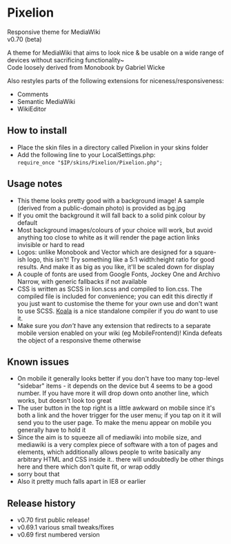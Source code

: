 # Pixelion
Responsive theme for MediaWiki  
v0.70 (beta)

A theme for MediaWiki that aims to look nice & be usable on a wide range of devices without sacrificing functionality~  
Code loosely derived from Monobook by Gabriel Wicke

Also restyles parts of the following extensions for niceness/responsiveness:
* Comments
* Semantic MediaWiki
* WikiEditor

## How to install
* Place the skin files in a directory called Pixelion in your skins folder
* Add the following line to your LocalSettings.php:  
`require_once "$IP/skins/Pixelion/Pixelion.php";`

## Usage notes
* This theme looks pretty good with a background image! A sample (derived from a public-domain photo) is provided as bg.jpg
* If you omit the background it will fall back to a solid pink colour by default
* Most background images/colours of your choice will work, but avoid anything too close to white as it will render the page action links invisible or hard to read
* Logos: unlike Monobook and Vector which are designed for a square-ish logo, this isn't! Try something like a 5:1 width:height ratio for good results. And make it as big as you like, it'll be scaled down for display
* A couple of fonts are used from Google Fonts, Jockey One and Archivo Narrow, with generic fallbacks if not available
* CSS is written as SCSS in lion.scss and compiled to lion.css. The compiled file is included for convenience; you can edit this directly if you just want to customise the theme for your own use and don't want to use SCSS. [Koala](http://koala-app.com/) is a nice standalone compiler if you *do* want to use it.
* Make sure you *don't* have any extension that redirects to a separate mobile version enabled on your wiki (eg MobileFrontend)! Kinda defeats the object of a responsive theme otherwise

## Known issues
* On mobile it generally looks better if you don't have too many top-level "sidebar" items - it depends on the device but 4 seems to be a good number.  If you have more it will drop down onto another line, which works, but doesn't look too great
* The user button in the top right is a little awkward on mobile since it's both a link and the hover trigger for the user menu; if you tap on it it will send you to the user page. To make the menu appear on mobile you generally have to hold it
* Since the aim is to squeeze all of mediawiki into mobile size, and mediawiki is a very complex piece of software with a ton of pages and elements, which additionally allows people to write basically any arbitrary HTML and CSS inside it..  there will undoubtedly be other things here and there which don't quite fit, or wrap oddly
* sorry bout that
* Also it pretty much falls apart in IE8 or earlier

## Release history
* v0.70 first public release!
* v0.69.1 various small tweaks/fixes
* v0.69 first numbered version
